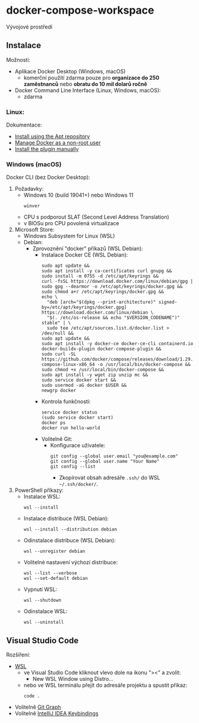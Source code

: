 # docker-compose-workspace

Vývojové prostředí

## Instalace

Možnosti:
- Aplikace Docker Desktop (Windows, macOS)
    - komerční použití zdarma pouze pro **organizace do 250 zaměstnanců** nebo **obratu do 10 mil dolarů ročně**
- Docker Command Line Interface (Linux, Windows, macOS):
    - zdarma

### Linux:

Dokumentace:
- [Install using the Apt repository](https://docs.docker.com/engine/install/debian/#install-using-the-repository)
- [Manage Docker as a non-root user](https://docs.docker.com/engine/install/linux-postinstall/#manage-docker-as-a-non-root-user)
- [Install the plugin manually](https://docs.docker.com/compose/install/linux/#install-the-plugin-manually)

### Windows (macOS)

Docker CLI (bez Docker Desktop):
1. Požadavky:
   - Windows 10 (build 19041+) nebo Windows 11
     ```
     winver
     ```
   - CPU s podporout SLAT (Second Level Address Translation)
   - v BIOSu pro CPU povolená virtualizace
2. Microsoft Store:
   - Windows Subsystem for Linux (WSL)
   - Debian:
     - Zprovoznění "docker" příkazů (WSL Debian):
       - Instalace Docker CE (WSL Debian):
         ```
         sudo apt update &&
         sudo apt install -y ca-certificates curl gnupg &&
         sudo install -m 0755 -d /etc/apt/keyrings &&
         curl -fsSL https://download.docker.com/linux/debian/gpg | sudo gpg --dearmor -o /etc/apt/keyrings/docker.gpg &&
         sudo chmod a+r /etc/apt/keyrings/docker.gpg &&
         echo \
           "deb [arch="$(dpkg --print-architecture)" signed-by=/etc/apt/keyrings/docker.gpg] https://download.docker.com/linux/debian \
           "$(. /etc/os-release && echo "$VERSION_CODENAME")" stable" | \
           sudo tee /etc/apt/sources.list.d/docker.list > /dev/null &&
         sudo apt update &&
         sudo apt install -y docker-ce docker-ce-cli containerd.io docker-buildx-plugin docker-compose-plugin &&
         sudo curl -SL https://github.com/docker/compose/releases/download/1.29.2/docker-compose-linux-x86_64 -o /usr/local/bin/docker-compose &&
         sudo chmod +x /usr/local/bin/docker-compose &&
         sudo apt install -y wget zip unzip mc &&
         sudo service docker start &&
         sudo usermod -aG docker $USER &&
         newgrp docker
         ```
       - Kontrola funkčnosti:
         ```
         service docker status
         (sudo service docker start)
         docker ps
         docker run hello-world
         ```
       - Volitelně Git:
         - Konfigurace uživatele:
           ```
           git config --global user.email "you@example.com"
           git config --global user.name "Your Name"
           git config --list
           ```
           - Zkopírovat obsah adresáře `.ssh/` do WSL `~/.ssh/docker/`.
3. PowerShell příkazy:
    - Instalace WSL:
      ```
      wsl --install
      ```
    - Instalace distribuce (WSL Debian):
        ```
        wsl --install --distribution debian
        ```
    - Odinstalace distribuce (WSL Debian):
        ```
        wsl --unregister debian
        ```
    - Volitelné nastavení výchozí distribuce:
        ```
        wsl --list --verbose
        wsl --set-default debian
        ```
    - Vypnutí WSL:
      ```
      wsl --shutdown
      ```
    - Odinstalace WSL:
      ```
      wsl --uninstall
      ```

## Visual Studio Code

Rozšíření:
- [WSL](https://marketplace.visualstudio.com/items?itemName=ms-vscode-remote.remote-wsl)
    - ve Visual Studio Code kliknout vlevo dole na ikonu "><" a zvolit:
        - New WSL Window using Distro...
    - nebo ve WSL terminálu přejít do adresáře projektu a spustit příkaz:
      ```
      code .
      ```
- Volitelně [Git Graph](https://marketplace.visualstudio.com/items?itemName=mhutchie.git-graph)
- Volitelně [IntelliJ IDEA Keybindings](https://marketplace.visualstudio.com/items?itemName=k--kato.intellij-idea-keybindings)
